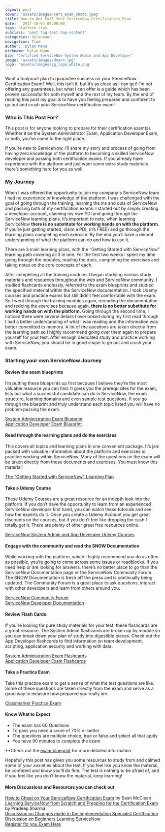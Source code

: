 ```yaml
---
layout: post
cover: 'assets/images/cert_exam_photo.jpeg'
title: How to Not Fail Your ServiceNow Certification Exam
date:   2017-10-04 00:00:00
tags: platform tips
subclass: 'post tag-test tag-content'
categories: dylanmann
navigation: True
author: 'Dylan Mann'
nickname: Dylan Mann
bio: "Certified ServiceNow System Admin and App Developer"
image: 'assets/images/dmann.jpg'
logo: 'assets/images/jg_logo_white.png'
---
```


<p>Want a foolproof plan to guarantee success on your ServiceNow Certification Exam? Well, this isn’t it, but it’s as close as I can get! I’m not offering any guarantees, but what I can offer is a guide which has been proven successful for both myself and the rest of my team. By the end of reading this post my goal is to have you feeling prepared and confident to go out and crush your ServiceNow certification exam!</p>

<h3>Who is This Post For?</h3>

<p>This post is for anyone looking to prepare for their certification exam(s). Whether it be the System Administrator Exam, Application Developer Exam, or both, you’ve come to the right place.</p> 

<p>If you’re new to ServiceNow, I’ll share my story and process of going from having zero knowledge of the platform to becoming a skilled ServiceNow developer and passing both certification exams. If you already have experience with the platform and just want some extra study materials there’s something here for you as well.</p>      

<h3>My Journey</h3>

<p>When I was offered the opportunity to join my company's ServiceNow team I had no experience or knowledge of the platform. I was challenged with the goal of going through the training, learning the ins and outs of ServiceNow and passing both of my certification exams. I started out by simply creating a developer account, claiming my own PDI and going through the ServiceNow learning plans. It’s important to note, when learning ServiceNow <b>there is no substitute for working hands on with the platform.</b> If you’re just getting started, claim a PDI, (it’s FREE) and go through the learning plans completing each exercise. By the end you’ll have a decent understanding of what the platform can do and how to use it.</p>

<p>There are 3 main learning plans, with the “Getting Started with ServiceNow” learning path covering all 3 in one. For the first two weeks I spent my time going through the modules, reading the docs, completing the exercises and taking notes on the core concepts of each.</p> 

<p>After completing all the training modules I began studying various study materials and resources throughout the web and ServiceNow community. I studied flashcards endlessly, referred to the exam blueprints and studied the specified material within the ServiceNow documentation. I took Udemy courses and practice exams but still didn’t feel comfortable with the exam. So I went through the training modules again, rereading the documentation and redoing the exercises because again, <b>there is no better substitute for working hands on with the platform.</b> Going through the second time, I noticed there were several details I overlooked during my first read through. I had a better understanding of what I was reading and the information was better committed to memory. A lot of the questions are taken directly from the learning path so I highly recommend going over them again to prepare yourself for your test. After enough dedicated study and practice working with ServiceNow, you should be in good shape to go out and crush your exam.</p> 


<h3>Starting your own ServiceNow Journey</h3> 

<h4>Review the exam blueprints</h4>
<p>I’m putting these blueprints up first because I believe they’re the most valuable resource you can find. It gives you the prerequisites for the exam, lists out what a successful candidate can do in ServiceNow, the exam structure, learning domains and even sample test questions. If you go through the blueprint and truly understand each topic listed you will have no problem passing the exam.</p>


<a href="https://www.servicenow.com/content/dam/servicenow/other-documents/training/ServiceNow-Sys-Admin-Exam-Specs.pdf">System Administration Exam Blueprint</a><br>
<a href="https://www.servicenow.com/content/dam/servicenow/other-documents/training/exam-blueprint.pdf">Application Developer Exam Blueprint</a>


<h4>Read through the learning plans and do the exercises</h4>
<p>This covers all topics and learning plans in one convenient package. It’s jam packed with valuable information about the platform and exercises to practice working within ServiceNow. Many of the questions on the exam will be taken directly from these documents and exercises. You must know this material!</p>


<a href="https://developer.servicenow.com/app.do#!/lp/new_to_servicenow?v=jakarta">The "Getting Started with ServiceNow" Learning Plan</a>


<h4>Take a Udemy Course</h4>
<p>These Udemy Courses are a great resource for an indepth look into the platform. If you don’t have the opportunity to learn from an experienced ServiceNow developer first hand, you can watch these tutorials and see how the experts do it. Once you create a Udemy Account you get great discounts on the courses, but if you don’t feel like dropping the cash I totally get it. There are plenty of other great free resources online.</p>


<a href="https://www.udemy.com/courses/search/?q=ServiceNow&src=ukw">ServiceNow System Admin and App Developer Udemy Courses</a>



<h4>Engage with the community and read the SNOW Documentation</h4>
<p>While working with the platform, which I highly recommend you do as often as possible, you’re going to come across some issues or roadblocks. If you need help or are looking for answers, there’s no better place to go than the ServiceNow Documentation page or the ServiceNow Community Forum. The SNOW Documentation is fresh off the press and is continually being updated. The Community Forum is a great place to ask questions, interact with other developers and learn from others around you.</p>


<a href="https://community.servicenow.com/welcome">ServiceNow Community Forum</a><br>
<a href="https://developer.servicenow.com/app.do#!/documentation?v=jakarta">ServiceNow Developer Documentation</a>


<h4>Review Flash Cards</h4>
<p>If you’re looking for pure study materials for your test, these flashcards are a great resource. The System Admin flashcards are broken up by module so you can break down your plan of study into digestible pieces. Check out the App Developer flashcards to find information on team development, scripting, application security and working with data.</p> 


<a href="https://quizlet.com/class/2490040/">System Administration Exam Flashcards</a><br>
<a href="https://quizlet.com/217493821/servicenow-application-developer-certification-flash-cards/">Application Developer Exam Flashcards</a>


<h4>Take a Practice Exam</h4>
<p>Take this practice exam to get a sense of what the test questions are like. Some of these questions are taken directly from the exam and serve as a good way to measure how prepared you really are.</p>


<a href="https://www.classmarker.com/online-test/start/?quiz=yb752a207d482ecf">Classmarker Practice Exam</a>


<h4>Know What to Expect</h4>
<ul>
	<li>The exam has 60 Questions</li>
	<li>To pass you need a score of 70% or better</li>
	<li>The questions are multiple choice, true or false and select all that apply</li>
 	<li>You have 90 minutes to complete the exam</li>
</ul>
<p>**Check out the <a href="https://www.servicenow.com/content/dam/servicenow/other-documents/training/ServiceNow-Sys-Admin-Exam-Specs.pdf">exam blueprint</a> for more detailed information</p>


<p>Hopefully this post has given you some resources to study from and calmed some of your anxieties about the test. If you feel like you know the material, be confident and know you’ll do fine. The test is nothing to be afraid of, and if you feel like you don’t know the material, keep learning!</p>


<h4>More Discussions and Resources you can check out</h4>

<a href="https://community.servicenow.com/community/blogs/blog/2017/04/27/how-to-cheat-even-better-on-your-certification">How to Cheat on Your ServiceNow Certification Exam</a> by Sean McClean
<br>
<a href="https://community.servicenow.com/groups/developer-certification/blog/2015/09/03/learning-servicenow-from-scratch-and-prepping-for-the-certification-exam">Learning ServiceNow from Scratch and Prepping for the Certification Exam</a> by Pradeep Sharma
<br>
<a href="https://community.servicenow.com/thread/284380">Discussion on Changes made to the Implementation Specialist Certification</a>
<br>
<a href="https://community.servicenow.com/message/789904#789904">Discussion on Beginners Learning ServiceNow</a>  
<a href="https://www.webassessor.com/wa.do?page=publicHome&branding=SERVICE_NOW">Register for you Exam Here</a> 
